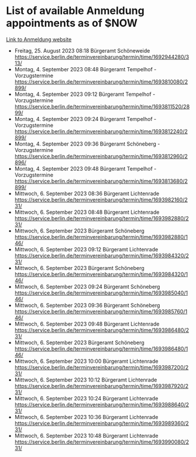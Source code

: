 # List of available Anmeldung appointments as of $NOW
[Link to Anmeldung website](https://service.berlin.de/terminvereinbarung/termin/tag.php?termin=1&anliegen[]=120686&dienstleisterlist=122210,122217,327316,122219,327312,122227,327314,122231,327346,122243,327348,122254,122252,329742,122260,329745,122262,329748,122271,327278,122273,327274,122277,327276,330436,122280,327294,122282,327290,122284,327292,122291,327270,122285,327266,122286,327264,122296,327268,150230,329760,122297,327286,122294,327284,122312,329763,122314,329775,122304,327330,122311,327334,122309,327332,317869,122281,327352,122279,329772,122283,122276,327324,122274,327326,122267,329766,122246,327318,122251,327320,122257,327322,122208,327298,122226,327300&herkunft=http%3A%2F%2Fservice.berlin.de%2Fdienstleistung%2F120686%2F)
- Freitag, 25. August 2023 08:18 Bürgeramt Schöneweide https://service.berlin.de/terminvereinbarung/termin/time/1692944280/313/
- Montag, 4. September 2023 08:48 Bürgeramt Tempelhof - Vorzugstermine https://service.berlin.de/terminvereinbarung/termin/time/1693810080/2899/
- Montag, 4. September 2023 09:12 Bürgeramt Tempelhof - Vorzugstermine https://service.berlin.de/terminvereinbarung/termin/time/1693811520/2899/
- Montag, 4. September 2023 09:24 Bürgeramt Tempelhof - Vorzugstermine https://service.berlin.de/terminvereinbarung/termin/time/1693812240/2899/
- Montag, 4. September 2023 09:36 Bürgeramt Schöneberg - Vorzugstermine https://service.berlin.de/terminvereinbarung/termin/time/1693812960/2896/
- Montag, 4. September 2023 09:48 Bürgeramt Tempelhof - Vorzugstermine https://service.berlin.de/terminvereinbarung/termin/time/1693813680/2899/
- Mittwoch, 6. September 2023 08:36 Bürgeramt Lichtenrade https://service.berlin.de/terminvereinbarung/termin/time/1693982160/231/
- Mittwoch, 6. September 2023 08:48 Bürgeramt Lichtenrade https://service.berlin.de/terminvereinbarung/termin/time/1693982880/231/
- Mittwoch, 6. September 2023  Bürgeramt Schöneberg https://service.berlin.de/terminvereinbarung/termin/time/1693982880/146/
- Mittwoch, 6. September 2023 09:12 Bürgeramt Lichtenrade https://service.berlin.de/terminvereinbarung/termin/time/1693984320/231/
- Mittwoch, 6. September 2023  Bürgeramt Schöneberg https://service.berlin.de/terminvereinbarung/termin/time/1693984320/146/
- Mittwoch, 6. September 2023 09:24 Bürgeramt Schöneberg https://service.berlin.de/terminvereinbarung/termin/time/1693985040/146/
- Mittwoch, 6. September 2023 09:36 Bürgeramt Schöneberg https://service.berlin.de/terminvereinbarung/termin/time/1693985760/146/
- Mittwoch, 6. September 2023 09:48 Bürgeramt Lichtenrade https://service.berlin.de/terminvereinbarung/termin/time/1693986480/231/
- Mittwoch, 6. September 2023  Bürgeramt Schöneberg https://service.berlin.de/terminvereinbarung/termin/time/1693986480/146/
- Mittwoch, 6. September 2023 10:00 Bürgeramt Lichtenrade https://service.berlin.de/terminvereinbarung/termin/time/1693987200/231/
- Mittwoch, 6. September 2023 10:12 Bürgeramt Lichtenrade https://service.berlin.de/terminvereinbarung/termin/time/1693987920/231/
- Mittwoch, 6. September 2023 10:24 Bürgeramt Lichtenrade https://service.berlin.de/terminvereinbarung/termin/time/1693988640/231/
- Mittwoch, 6. September 2023 10:36 Bürgeramt Lichtenrade https://service.berlin.de/terminvereinbarung/termin/time/1693989360/231/
- Mittwoch, 6. September 2023 10:48 Bürgeramt Lichtenrade https://service.berlin.de/terminvereinbarung/termin/time/1693990080/231/
